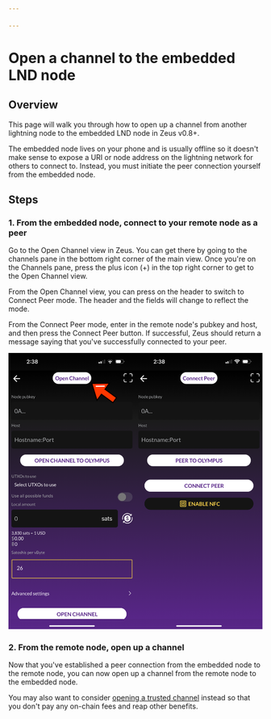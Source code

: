 ```yaml
---

---
```


# Open a channel to the embedded LND node

## Overview

This page will walk you through how to open up a channel from another lightning node to the embedded LND node in Zeus v0.8+.

The embedded node lives on your phone and is usually offline so it doesn't make sense to expose a URI or node address on the lightning network for others to connect to. Instead, you must initiate the peer connection yourself from the embedded node.

## Steps

### 1. From the embedded node, connect to your remote node as a peer

Go to the Open Channel view in Zeus. You can get there by going to the channels pane in the bottom right corner of the main view. Once you're on the Channels pane, press the plus icon (+) in the top right corner to get to the Open Channel view.

From the Open Channel view, you can press on the header to switch to Connect Peer mode. The header and the fields will change to reflect the mode.

From the Connect Peer mode, enter in the remote node's pubkey and host, and then press the Connect Peer button. If successful, Zeus should return a message saying that you've successfully connected to your peer.

![zeus-screen1](../../../static/img/zeus-screen1.png)


### 2. From the remote node, open up a channel

Now that you've established a peer connection from the embedded node to the remote node, you can now open up a channel from the remote node to the embedded node.

You may also want to consider <a href="/for-users/embedded-node/trusted-funding">opening a trusted channel</a> instead so that you don't pay any on-chain fees and reap other benefits.